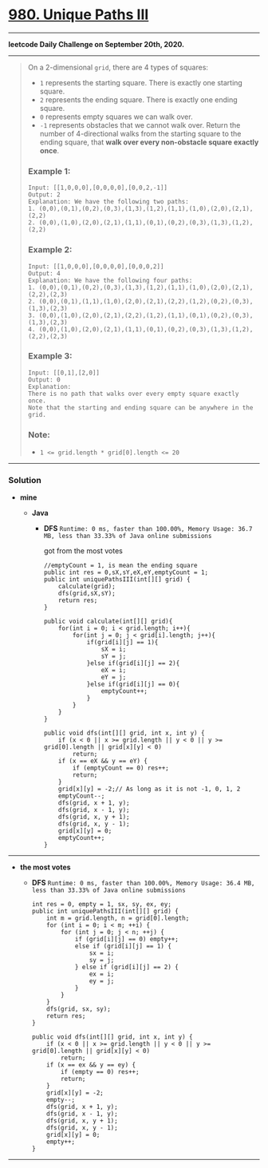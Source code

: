 # [980. Unique Paths III](https://leetcode.com/problems/unique-paths-iii/)
---

**leetcode Daily Challenge on September 20th, 2020.**

---

> On a 2-dimensional `grid`, there are 4 types of squares:
>
> * `1` represents the starting square.  There is exactly one starting square.
> * `2` represents the ending square.  There is exactly one ending square.
> * `0` represents empty squares we can walk over.
> * `-1` represents obstacles that we cannot walk over.
> Return the number of 4-directional walks from the starting square to the ending square, that **walk over every non-obstacle square exactly once**.
>
>
>
> ### Example 1:
> ```
> Input: [[1,0,0,0],[0,0,0,0],[0,0,2,-1]]
> Output: 2
> Explanation: We have the following two paths:
> 1. (0,0),(0,1),(0,2),(0,3),(1,3),(1,2),(1,1),(1,0),(2,0),(2,1),(2,2)
> 2. (0,0),(1,0),(2,0),(2,1),(1,1),(0,1),(0,2),(0,3),(1,3),(1,2),(2,2)
> ```
>
> ### Example 2:
> ```
> Input: [[1,0,0,0],[0,0,0,0],[0,0,0,2]]
> Output: 4
> Explanation: We have the following four paths:
> 1. (0,0),(0,1),(0,2),(0,3),(1,3),(1,2),(1,1),(1,0),(2,0),(2,1),(2,2),(2,3)
> 2. (0,0),(0,1),(1,1),(1,0),(2,0),(2,1),(2,2),(1,2),(0,2),(0,3),(1,3),(2,3)
> 3. (0,0),(1,0),(2,0),(2,1),(2,2),(1,2),(1,1),(0,1),(0,2),(0,3),(1,3),(2,3)
> 4. (0,0),(1,0),(2,0),(2,1),(1,1),(0,1),(0,2),(0,3),(1,3),(1,2),(2,2),(2,3)
> ```
>
> ### Example 3:
> ```
> Input: [[0,1],[2,0]]
> Output: 0
> Explanation:
> There is no path that walks over every empty square exactly once.
> Note that the starting and ending square can be anywhere in the grid.
> ```
>
> ### Note:
> * `1 <= grid.length * grid[0].length <= 20`

---

### Solution
* **mine**
  * **Java**
    
    * **DFS** `Runtime: 0 ms, faster than 100.00%, Memory Usage: 36.7 MB, less than 33.33% of Java online submissions`
    
      got from the most votes
      ```
      //emptyCount = 1, is mean the ending square 
      public int res = 0,sX,sY,eX,eY,emptyCount = 1;
      public int uniquePathsIII(int[][] grid) {
          calculate(grid);
          dfs(grid,sX,sY);
          return res;
      }

      public void calculate(int[][] grid){
          for(int i = 0; i < grid.length; i++){
              for(int j = 0; j < grid[i].length; j++){
                  if(grid[i][j] == 1){
                      sX = i;
                      sY = j;
                  }else if(grid[i][j] == 2){
                      eX = i;
                      eY = j;
                  }else if(grid[i][j] == 0){
                      emptyCount++;
                  }
              }
          }
      }

      public void dfs(int[][] grid, int x, int y) {
          if (x < 0 || x >= grid.length || y < 0 || y >= grid[0].length || grid[x][y] < 0)
              return;
          if (x == eX && y == eY) {
              if (emptyCount == 0) res++;
              return;
          }
          grid[x][y] = -2;// As long as it is not -1, 0, 1, 2
          emptyCount--;
          dfs(grid, x + 1, y);
          dfs(grid, x - 1, y);
          dfs(grid, x, y + 1);
          dfs(grid, x, y - 1);
          grid[x][y] = 0;
          emptyCount++;
      }
      ```

---

* **the most votes**
   
  * **DFS** `Runtime: 0 ms, faster than 100.00%, Memory Usage: 36.4 MB, less than 33.33% of Java online submissions`
    ```
    int res = 0, empty = 1, sx, sy, ex, ey;
    public int uniquePathsIII(int[][] grid) {
        int m = grid.length, n = grid[0].length;
        for (int i = 0; i < m; ++i) {
            for (int j = 0; j < n; ++j) {
                if (grid[i][j] == 0) empty++;
                else if (grid[i][j] == 1) {
                    sx = i;
                    sy = j;
                } else if (grid[i][j] == 2) {
                    ex = i;
                    ey = j;
                }
            }
        }
        dfs(grid, sx, sy);
        return res;
    }

    public void dfs(int[][] grid, int x, int y) {
        if (x < 0 || x >= grid.length || y < 0 || y >= grid[0].length || grid[x][y] < 0)
            return;
        if (x == ex && y == ey) {
            if (empty == 0) res++;
            return;
        }
        grid[x][y] = -2;
        empty--;
        dfs(grid, x + 1, y);
        dfs(grid, x - 1, y);
        dfs(grid, x, y + 1);
        dfs(grid, x, y - 1);
        grid[x][y] = 0;
        empty++;
    }
    ```
    
    
---
